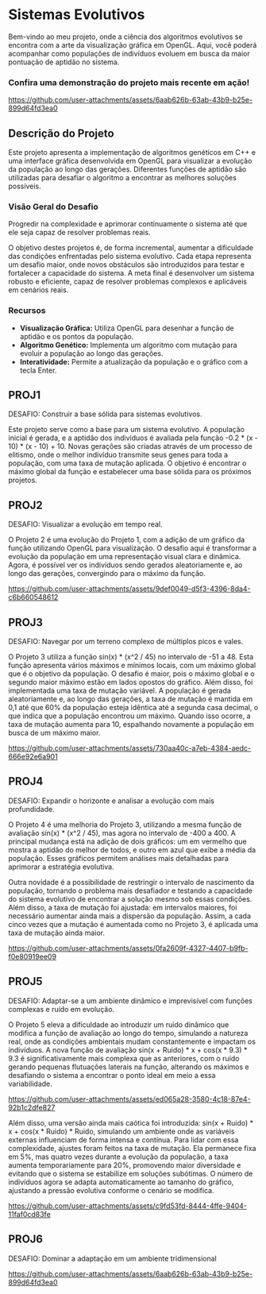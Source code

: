 # Sistemas Evolutivos

Bem-vindo ao meu projeto, onde a ciência dos algoritmos evolutivos se encontra com a arte da visualização gráfica em OpenGL. Aqui, você poderá acompanhar como populações de indivíduos evoluem em busca da maior pontuação de aptidão no sistema.

### Confira uma demonstração do projeto mais recente em ação!

https://github.com/user-attachments/assets/6aab626b-63ab-43b9-b25e-899d64fd3ea0


## Descrição do Projeto

Este projeto apresenta a implementação de algoritmos genéticos em C++ e uma interface gráfica desenvolvida em OpenGL para visualizar a evolução da população ao longo das gerações. Diferentes funções de aptidão são utilizadas para desafiar o algoritmo a encontrar as melhores soluções possíveis.

### Visão Geral do Desafio 

Progredir na complexidade e aprimorar continuamente o sistema até que ele seja capaz de resolver problemas reais.

O objetivo destes projetos é, de forma incremental, aumentar a dificuldade das condições enfrentadas pelo sistema evolutivo. Cada etapa representa um desafio maior, onde novos obstáculos são introduzidos para testar e fortalecer a capacidade do sistema. A meta final é desenvolver um sistema robusto e eficiente, capaz de resolver problemas complexos e aplicáveis em cenários reais.

### Recursos

- **Visualização Gráfica:** Utiliza OpenGL para desenhar a função de aptidão e os pontos da população.
- **Algoritmo Genético:** Implementa um algoritmo com mutação para evoluir a população ao longo das gerações.
- **Interatividade:** Permite a atualização da população e o gráfico com a tecla Enter.

## PROJ1

DESAFIO: Construir a base sólida para sistemas evolutivos.

Este projeto serve como a base para um sistema evolutivo. A população inicial é gerada, e a aptidão dos indivíduos é avaliada pela função -0.2 * (x - 10) * (x - 10) + 10. Novas gerações são criadas através de um processo de elitismo, onde o melhor indivíduo transmite seus genes para toda a população, com uma taxa de mutação aplicada. O objetivo é encontrar o máximo global da função e estabelecer uma base sólida para os próximos projetos.

## PROJ2
DESAFIO: Visualizar a evolução em tempo real.

O Projeto 2 é uma evolução do Projeto 1, com a adição de um gráfico da função utilizando OpenGL para visualização. O desafio aqui é transformar a evolução da população em uma representação visual clara e dinâmica. Agora, é possível ver os indivíduos sendo gerados aleatoriamente e, ao longo das gerações, convergindo para o máximo da função.

https://github.com/user-attachments/assets/9def0049-d5f3-4396-8da4-c6b660548612

## PROJ3

DESAFIO: Navegar por um terreno complexo de múltiplos picos e vales.

O Projeto 3 utiliza a função sin(x) * (x^2 / 45) no intervalo de -51 a 48. Esta função apresenta vários máximos e mínimos locais, com um máximo global que é o objetivo da população. O desafio é maior, pois o máximo global e o segundo maior máximo estão em lados opostos do gráfico. Além disso, foi implementada uma taxa de mutação variável. A população é gerada aleatoriamente e, ao longo das gerações, a taxa de mutação é mantida em 0,1 até que 60% da população esteja idêntica até a segunda casa decimal, o que indica que a população encontrou um máximo. Quando isso ocorre, a taxa de mutação aumenta para 10, espalhando novamente a população em busca de um máximo maior.

https://github.com/user-attachments/assets/730aa40c-a7eb-4384-aedc-666e92e6a901

## PROJ4

DESAFIO: Expandir o horizonte e analisar a evolução com mais profundidade.

O Projeto 4 é uma melhoria do Projeto 3, utilizando a mesma função de avaliação sin(x) * (x^2 / 45), mas agora no intervalo de -400 a 400. A principal mudança está na adição de dois gráficos: um em vermelho que mostra a aptidão do melhor de todos, e outro em azul que exibe a média da população. Esses gráficos permitem análises mais detalhadas para aprimorar a estratégia evolutiva.

Outra novidade é a possibilidade de restringir o intervalo de nascimento da população, tornando o problema mais desafiador e testando a capacidade do sistema evolutivo de encontrar a solução mesmo sob essas condições. Além disso, a taxa de mutação foi ajustada: em intervalos maiores, foi necessário aumentar ainda mais a dispersão da população. Assim, a cada cinco vezes que a mutação é aumentada como no Projeto 3, é aplicada uma taxa de mutação ainda maior.

https://github.com/user-attachments/assets/0fa2609f-4327-4407-b9fb-f0e80919ee09


## PROJ5

DESAFIO: Adaptar-se a um ambiente dinâmico e imprevisível com funções complexas e ruído em evolução.

O Projeto 5 eleva a dificuldade ao introduzir um ruído dinâmico que modifica a função de avaliação ao longo do tempo, simulando a natureza real, onde as condições ambientais mudam constantemente e impactam os indivíduos. A nova função de avaliação sin(x + Ruido) * x + cos(x * 9.3) * 9.3 é significativamente mais complexa que as anteriores, com o ruído gerando pequenas flutuações laterais na função, alterando os máximos e desafiando o sistema a encontrar o ponto ideal em meio a essa variabilidade.

https://github.com/user-attachments/assets/ed065a28-3580-4c18-87e4-92b1c2dfe827

Além disso, uma versão ainda mais caótica foi introduzida: sin(x + Ruido) * x + cos(x * Ruido) * Ruido, simulando um ambiente onde as variáveis externas influenciam de forma intensa e contínua. Para lidar com essa complexidade, ajustes foram feitos na taxa de mutação. Ela permanece fixa em 5%, mas quatro vezes durante a evolução da população, a taxa aumenta temporariamente para 20%, promovendo maior diversidade e evitando que o sistema se estabilize em soluções subótimas. O número de indivíduos agora se adapta automaticamente ao tamanho do gráfico, ajustando a pressão evolutiva conforme o cenário se modifica.

https://github.com/user-attachments/assets/c9fd53fd-8444-4ffe-9404-11faf0cd83fe


## PROJ6

DESAFIO: Dominar a adaptação em um ambiente tridimensional 


https://github.com/user-attachments/assets/6aab626b-63ab-43b9-b25e-899d64fd3ea0

